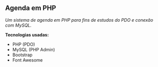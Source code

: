 ## Agenda em PHP

*Um sistema de agenda em PHP para fins de estudos do PDO e conexão com MySQL.*

**Tecnologias usadas:**
- PHP (PDO)
- MySQL (PHP Admin)
- Bootstrap
- Font Awesome